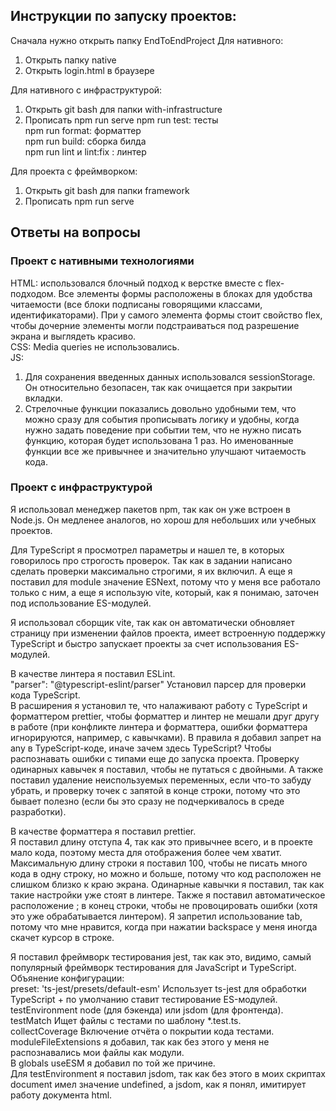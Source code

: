 ## Инструкции по запуску проектов:
Сначала нужно открыть папку EndToEndProject
Для нативного:
1. Открыть папку native
2. Открыть login.html в браузере

Для нативного с инфраструктурой:
1. Открыть git bash для папки with-infrastructure
2. Прописать npm run serve
npm run test: тесты  
npm run format: форматтер  
npm run build: сборка билда  
npm run lint и lint:fix : линтер  


Для проекта с фреймворком:
1. Открыть git bash для папки framework
2. Прописать npm run serve

## Ответы на вопросы
### Проект с нативными технологиями
HTML: использовался блочный подход к верстке вместе с flex-подходом. Все элементы формы расположены в блоках
для удобства читаемости (все блоки подписаны говорящими классами, идентификаторами). При у самого элемента формы
стоит свойство flex, чтобы дочерние элементы могли подстраиваться под разрешение экрана и выглядеть красиво.  
CSS: Media queries не использовались.  
JS:  
1. Для сохранения введенных данных использовался sessionStorage. Он относительно безопасен, так как очищается при закрытии вкладки.
2. Стрелочные функции показались довольно удобными тем, что можно сразу для события прописывать логику и удобны, когда нужно задать поведение при событии тем, что не нужно писать функцию, которая будет использована 1 раз. Но именованные функции все же привычнее и значительно улучшают читаемость кода.
 
### Проект с инфраструктурой
Я использовал менеджер пакетов npm, так как он уже встроен в Node.js. Он медленее аналогов, но хорош для небольших или учебных проектов.  

Для TypeScript я просмотрел параметры и нашел те, в которых говорилось про строгость проверок.
Так как в задании написано сделать проверки максимально строгими, я их включил.
А еще я поставил для module значение ESNext, потому что у меня все работало только с ним, а еще я использую vite, который, как я понимаю,
заточен под использование ES-модулей.  

Я использовал сборщик vite, так как он автоматически обновляет страницу при изменении файлов проекта, имеет встроенную поддержку TypeScript
и быстро запускает проекты за счет использования ES-модулей.  
  
В качестве линтера я поставил ESLint.  
"parser": "@typescript-eslint/parser" Установил парсер для проверки кода TypeScript.  
В расширения я установил те, что налаживают работу с TypeScript и форматтером prettier, чтобы форматтер и линтер не мешали друг другу в работе (при конфликте линтера и форматтера, ошибки форматтера игнорируются, например, с кавычками).
В правила я добавил запрет на any в TypeScript-коде, иначе зачем здесь TypeScript? Чтобы распознавать ошибки с типами еще до запуска проекта.
Проверку одинарных кавычек я поставил, чтобы не путаться с двойными.
А также поставил удаление неиспользуемых переменных, если что-то забуду убрать, и проверку точек с запятой в конце строки, потому что это бывает полезно (если бы это сразу не подчеркивалось в среде разработки).

В качестве форматтера я поставил prettier.  
Я поставил длину отступа 4, так как это привычнее всего, и в проекте мало кода, поэтому места для отображения более чем хватит.
Максимальную длину строки я поставил 100, чтобы не писать много кода в одну строку, но можно и больше, потому что код расположен не слишком близко к краю экрана.
Одинарные кавычки я поставил, так как такие настройки уже стоят в линтере.
Также я поставил автоматическое расположение ; в конец строки, чтобы не провоцировать ошибки (хотя это уже обрабатывается линтером).
Я запретил использование tab, потому что мне нравится, когда при нажатии backspace у меня иногда скачет курсор в строке.
  
Я поставил фреймворк тестирования jest, так как это, видимо, самый популярный фреймворк тестирования для JavaScript и TypeScript. 
Объянение конфигурации:   
preset: 'ts-jest/presets/default-esm'	Использует ts-jest для обработки TypeScript + по умолчанию ставит тестирование ES-модулей.  
testEnvironment	node (для бэкенда) или jsdom (для фронтенда).  
testMatch	Ищет файлы с тестами по шаблону *.test.ts.   
collectCoverage	Включение отчёта о покрытии кода тестами.  
moduleFileExtensions я добавил, так как без этого у меня не распознавались мои файлы как модули.  
В globals useESM я добавил по той же причине.  
Для testEnvironment я поставил jsdom, так как без этого в моих скриптах document имел значение undefined, а jsdom, как я понял, имитирует работу документа html.  


